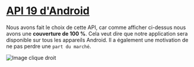 # [API 19 d'Android](https://developer.android.com/about/versions/kitkat)
Nous avons fait le choix de cette API, car comme afficher ci-dessus nous avons une **couverture de 100 %**.
Cela veut dire que notre application sera disponible sur tous les appareils Android. Il a également une motivation de ne pas perdre une `part du marché`.

![Image clique droit](/Img/API19.png)

